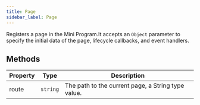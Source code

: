 ```yaml
---
title: Page
sidebar_label: Page
---
```


Registers a page in the Mini Program.It accepts an `Object` parameter to specify the initial data of the page, lifecycle callbacks, and event handlers.

## Methods

<table>
  <thead>
    <tr>
      <th>Property</th>
      <th>Type</th>
      <th>Description</th>
    </tr>
  </thead>
  <tbody>
    <tr>
      <td>route</td>
      <td><code>string</code></td>
      <td>The path to the current page, a String type value.</td>
    </tr>
  </tbody>
</table>
